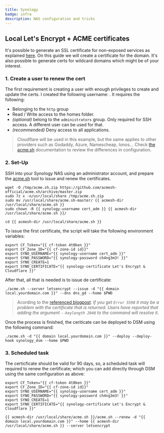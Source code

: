 ```yaml
---
title: Synology
badge: infra
description: NAS configuration and tricks
---
```


## Local Let's Encrypt + ACME certificates

It's possible to generate an SSL certificate for non-exposed services as explained [here](https://dr-b.io/post/Synology-DSM-7-with-Lets-Encrypt-and-DNS-Challenge). On this guide we will create a certificate for the <code><smart-variable variable="domain" default-value="local.yourdomain.com"></smart-variable></code> domain. It's also possible to generate certs for wildcard domains which might be of your interest.


### 1. Create a user to renew the cert

The first requirement is creating a user with enough privileges to create and update the certs. I created the following username: <code><smart-variable variable="synology-username" default-value="cert_adm"></smart-variable></code>. It requires the following:

* Belonging to the `http` group
* Read / Write access to the homes folder. 
* *(optional)* belong to the `administrators` group. Only required for SSH access. A different user can be used for that.
* *(recommended)* Deny access to all applications.


> Cloudflare will be used in this example, but the same applies to other providers such as Godaddy, Azure, Namescheap, Ionos... Check [the acme.sh](https://github.com/acmesh-official/acme.sh/wiki/dnsapi) documentation to review the differences in configuration.


### 2. Set-Up

SSH into your Synology NAS using an administrator account, and prepare the [acme.sh](https://github.com/acmesh-official/acme.sh) tool to issue and renew the certificates.

``` shell
wget -O /tmp/acme.sh.zip https://github.com/acmesh-official/acme.sh/archive/master.zip
sudo 7z x -o/usr/local/share /tmp/acme.sh.zip
sudo mv /usr/local/share/acme.sh-master/ {{ acmesh-dir /usr/local/share/acme.sh }}
sudo chown -R {{ synology-username cert_adm }} {{ acmesh-dir /usr/local/share/acme.sh }}/

cd {{ acmesh-dir /usr/local/share/acme.sh }}
```

To issue the first certificate, the script will take the following environment variables:

``` shell
export CF_Token="{{ cf-token 4t0ken }}"
export CF_Zone_ID="{{ cf-zone-id id}}"
export SYNO_USERNAME="{{ synology-username cert_adm }}"
export SYNO_PASSWORD="{{ synology-password ch4ng3m3! }}"
export SYNO_CREATE=1
export SYNO_CERTIFICATE="{{ synology-certificate Let's Encrypt & Cloudflare }}"
```

After that, all that is needed is to issue de certificate:

``` shell
./acme.sh --server letsencrypt --issue -d "{{ domain local.yourdomain.com }}" --dns dns_gd --home $PWD
```

> Acording to the [referenced blogpost](https://dr-b.io/post/Synology-DSM-7-with-Lets-Encrypt-and-DNS-Challenge): *If you get `Error 5598` it may be a problem with the certificate that is returned. Users have reported that adding the argument `--keylength 2048` to the command will resolve it*.

Once the process is finished, the ceriticate can be deployed to DSM using the following command:

``` shell
./acme.sh -d "{{ domain local.yourdomain.com }}" --deploy --deploy-hook synology_dsm --home $PWD
```

### 3. Scheduled task

The certicficate should be valid for 90 days, so, a scheduled task will required to renew the certificate; which you can add directly through DSM using the same configuration as above:

``` shell
export CF_Token="{{ cf-token 4t0ken }}"
export CF_Zone_ID="{{ cf-zone-id id}}"
export SYNO_USERNAME="{{ synology-username cert_adm }}"
export SYNO_PASSWORD="{{ synology-password ch4ng3m3! }}"
export SYNO_CREATE=1
export SYNO_CERTIFICATE="{{ synology-certificate Let's Encrypt & Cloudflare }}"

{{ acmesh-dir /usr/local/share/acme.sh }}/acme.sh --renew -d "{{ domain local.yourdomain.com }}" --home {{ acmesh-dir /usr/local/share/acme.sh }} --server letsencrypt
```